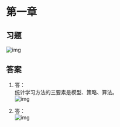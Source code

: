 # 第一章

## 习题  
![img](https://github.com/lcylmhlcy/lihang_book_algorithm/blob/master/%E8%AF%BE%E5%90%8E%E7%AD%94%E6%A1%88/img/1-xiti.png)  

## 答案  
1. 答：  
统计学习方法的三要素是模型、策略、算法。  
![img](https://github.com/lcylmhlcy/lihang_book_algorithm/raw/master/%E8%AF%BE%E5%90%8E%E7%AD%94%E6%A1%88/img/1-1.png)  

2. 答：  
![img](https://github.com/lcylmhlcy/lihang_book_algorithm/raw/master/%E8%AF%BE%E5%90%8E%E7%AD%94%E6%A1%88/img/1-2.png)  


